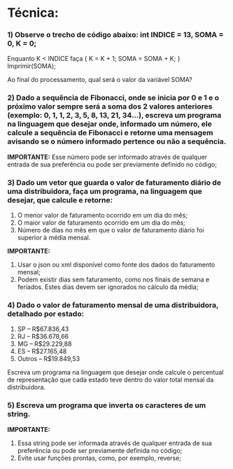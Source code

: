 # Técnica:

### 1) Observe o trecho de código abaixo: int INDICE = 13, SOMA = 0, K = 0;

Enquanto K < INDICE faça { K = K + 1; SOMA = SOMA + K; }
Imprimir(SOMA);

Ao final do processamento, qual será o valor da variável SOMA?

### 2) Dado a sequência de Fibonacci, onde se inicia por 0 e 1 e o próximo valor sempre será a soma dos 2 valores anteriores (exemplo: 0, 1, 1, 2, 3, 5, 8, 13, 21, 34...), escreva um programa na linguagem que desejar onde, informado um número, ele calcule a sequência de Fibonacci e retorne uma mensagem avisando se o número informado pertence ou não a sequência.

**IMPORTANTE:** Esse número pode ser informado através de qualquer entrada de sua preferência ou pode ser previamente definido no código;

### 3) Dado um vetor que guarda o valor de faturamento diário de uma distribuidora, faça um programa, na linguagem que desejar, que calcule e retorne:
1. O menor valor de faturamento ocorrido em um dia do mês;
2. O maior valor de faturamento ocorrido em um dia do mês;
3. Número de dias no mês em que o valor de faturamento diário foi superior à média mensal.

**IMPORTANTE:**
1. Usar o json ou xml disponível como fonte dos dados do faturamento mensal;
2. Podem existir dias sem faturamento, como nos finais de semana e feriados. Estes dias devem ser ignorados no cálculo da média;

### 4) Dado o valor de faturamento mensal de uma distribuidora, detalhado por estado:
1. SP – R$67.836,43
2. RJ – R$36.678,66
3. MG – R$29.229,88
4. ES – R$27.165,48
5. Outros – R$19.849,53

Escreva um programa na linguagem que desejar onde calcule o percentual de representação que cada estado teve dentro do valor total mensal da distribuidora.  

### 5) Escreva um programa que inverta os caracteres de um string.

**IMPORTANTE:**
1. Essa string pode ser informada através de qualquer entrada de sua preferência ou pode ser previamente definida no código;
2. Evite usar funções prontas, como, por exemplo, reverse;
 
